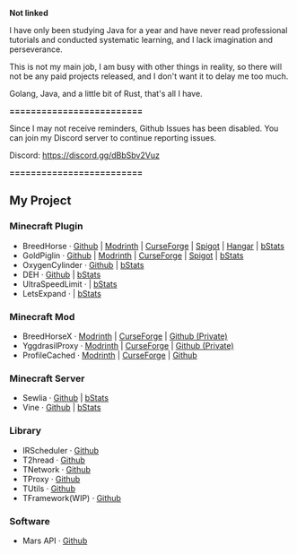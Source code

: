 **Not linked**

I have only been studying Java for a year and have never read professional tutorials and conducted systematic learning, and I lack imagination and perseverance.

This is not my main job, I am busy with other things in reality, so there will not be any paid projects released, and I don't want it to delay me too much.

Golang, Java, and a little bit of Rust, that's all I have.

**=========================**

Since I may not receive reminders, Github Issues has been disabled. You can join my Discord server to continue reporting issues.

Discord: https://discord.gg/dBbSbv2Vuz

**=========================**
## My Project

### Minecraft Plugin
- BreedHorse · [Github](https://github.com/404Setup/BreedHorse) | [Modrinth](https://modrinth.com/plugin/breedhorse) | [CurseForge](https://www.curseforge.com/minecraft/bukkit-plugins/breedhorse) | [Spigot](https://www.spigotmc.org/resources/breedhorse.118704/) | [Hangar](https://hangar.papermc.io/Fare/BreedHorse) | [bStats](https://bstats.org/plugin/bukkit/BreedHorse/24077)
- GoldPiglin · [Github](https://github.com/404Setup/GoldPiglin) | [Modrinth](https://modrinth.com/plugin/goldpiglin) | [CurseForge](https://www.curseforge.com/minecraft/bukkit-plugins/goldpiglin) | [Spigot](https://www.spigotmc.org/resources/goldpiglin.120819/) | [bStats](https://bstats.org/plugin/bukkit/GoldPiglin/23906)
- OxygenCylinder · [Github](https://github.com/404Setup/OxygenCylinder) | [bStats](https://bstats.org/plugin/bukkit/OxygenCylinder/24165)
- DEH · [Github](https://github.com/404Setup/deh) | [bStats](https://bstats.org/plugin/bukkit/deh/24983)
- UltraSpeedLimit · [](https://github.com/LevelTranic/UltraSpeedLimit) | [bStats](https://bstats.org/plugin/velocity/UltraSpeedLimit/23413)
- LetsExpand · [](https://modrinth.com/plugin/lets-expand) | [bStats](https://bstats.org/plugin/bukkit/LetsExpand/25230)

### Minecraft Mod
- BreedHorseX · [Modrinth](https://modrinth.com/plugin/breedhorse) | [CurseForge](https://www.curseforge.com/minecraft/mc-mods/breed-horse-x) | [Github (Private)](https://github.com/404Setup/BreedHorse-Mods)
- YggdrasilProxy · [Modrinth](https://modrinth.com/mod/yggdrasil-proxy) | [CurseForge](https://www.curseforge.com/minecraft/mc-mods/yggdrasilproxy) | [Github (Private)](https://github.com/404Setup/YggdrasilProxy)
- ProfileCached · [Modrinth](https://modrinth.com/mod/profile-cached) | [CurseForge](https://www.curseforge.com/minecraft/mc-mods/profile-cached) | [Github](https://github.com/404Setup/ProfileCached)
  
### Minecraft Server
- Sewlia · [Github](https://github.com/404Setup/Sewlia) | [bStats](https://bstats.org/plugin/server-implementation/Sewlia/24932)
- Vine · [Github](https://github.com/404Setup/Vine) | [bStats](https://bstats.org/plugin/server-implementation/Vine/24933)

### Library
- IRScheduler · [Github](https://github.com/404Setup/irs)
- T2hread · [Github](https://github.com/404Setup/t-thread)
- TNetwork · [Github](https://github.com/404Setup/t-network)
- TProxy · [Github](https://github.com/404Setup/t-proxy)
- TUtils · [Github](https://github.com/404Setup/t-utils)
- TFramework(WIP) · [Github](https://github.com/404Setup/t-base)

### Software
- Mars API · [Github](https://github.com/404Setup/Mars)
